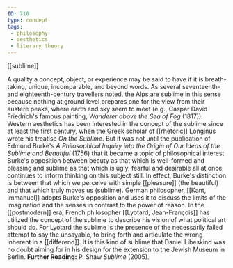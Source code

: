 ```yaml
---
ID: 710
type: concept
tags: 
 - philosophy
 - aesthetics
 - literary theory
---
```


[[sublime]]

 A quality a
concept, object, or experience may be said to have if it is
breath-taking, unique, incomparable, and beyond words. As several
seventeenth- and eighteenth-century travellers noted, the Alps are
sublime in this sense because nothing at ground level prepares one for
the view from their austere peaks, where earth and sky seem to meet
(e.g., Caspar David Friedrich's famous painting, *Wanderer above the Sea
of Fog* (1817)). Western aesthetics has been interested in the concept of
the sublime since at least the first century, when the Greek scholar of
[[rhetoric]] Longinus wrote
his treatise *On the Sublime*. But it was not until the publication of
Edmund Burke's *A Philosophical Inquiry into the Origin of Our Ideas of
the Sublime and Beautiful* (1756) that it became a topic of
philosophical interest. Burke's opposition between beauty as that which
is well-formed and pleasing and sublime as that which is ugly, fearful
and desirable all at once continues to inform thinking on this subject
still. In effect, Burke's distinction is between that which we perceive
with simple [[pleasure]] (the
beautiful) and that which truly moves us (sublime). German philosopher,
[[Kant, Immanuel]] adopts
Burke's opposition and uses it to discuss the limits of the imagination
and the senses in contrast to the power of reason. In the
[[postmodern]] era, French
philosopher [[Lyotard, Jean-François]] has utilized the
concept of the sublime to describe his vision of what political art
should do. For Lyotard the sublime is the presence of the necessarily
failed attempt to say the unsayable, to bring forth and articulate the
wrong inherent in a
[[differend]]. It is this
kind of sublime that Daniel Libeskind was no doubt aiming for in his
design for the extension to the Jewish Museum in Berlin.
**Further Reading:** P. Shaw *Sublime* (2005).
